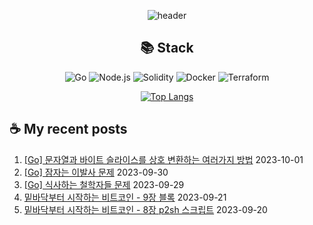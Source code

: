 <div align="center">

![header](https://capsule-render.vercel.app/api?type=waving&color=auto&height=200&section=header&text=Hyohwak%20Lee&fontSize=80)

## 📚 Stack

![Go](https://img.shields.io/badge/Go-00ADD8?style=for-the-badge&logo=go&logoColor=white)
![Node.js](https://img.shields.io/badge/Node.js-43853D?style=for-the-badge&logo=node.js&logoColor=white)
![Solidity](https://img.shields.io/badge/solidity-363636?style=for-the-badge&logo=solidity&logoColor=white)
![Docker](https://img.shields.io/badge/docker-%230db7ed.svg?style=for-the-badge&logo=docker&logoColor=white)
![Terraform](https://img.shields.io/badge/terraform-%235835CC.svg?style=for-the-badge&logo=terraform&logoColor=white)

[![Top Langs](https://github-readme-stats.vercel.app/api/top-langs/?username=piatoss3612&layout=compact)](https://github.com/piatoss3612/github-readme-stats)

</div>

## ☕ My recent posts

1. [[Go] 문자열과 바이트 슬라이스를 상호 변환하는 여러가지 방법](https://piatoss3612.tistory.com/29) 2023-10-01
2. [[Go] 잠자는 이발사 문제](https://piatoss3612.tistory.com/28) 2023-09-30
3. [[Go] 식사하는 철학자들 문제](https://piatoss3612.tistory.com/27) 2023-09-29
4. [밑바닥부터 시작하는 비트코인 - 9장 블록](https://piatoss3612.tistory.com/26) 2023-09-21
5. [밑바닥부터 시작하는 비트코인 - 8장 p2sh 스크립트](https://piatoss3612.tistory.com/25) 2023-09-20